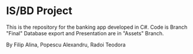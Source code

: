 # IS/BD Project

This is the repository for the banking app developed in C#.
Code is Branch "Final"
Database export and Presentation are in "Assets" Branch.

By Filip Alina, Popescu Alexandru, Radoi Teodora
